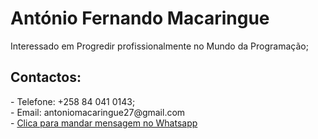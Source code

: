 # <h1>António Fernando Macaringue</h1>
 
Interessado em Progredir profissionalmente no Mundo da Programação;<br>


<h2><strong>Contactos:</strong></h2>
- Telefone: +258 84 041 0143;<br>
- Email: <link>antoniomacaringue27@gmail.com </link><br>
- <a href="https://wa.me/258840410143"> Clica para mandar mensagem no Whatsapp</a>
